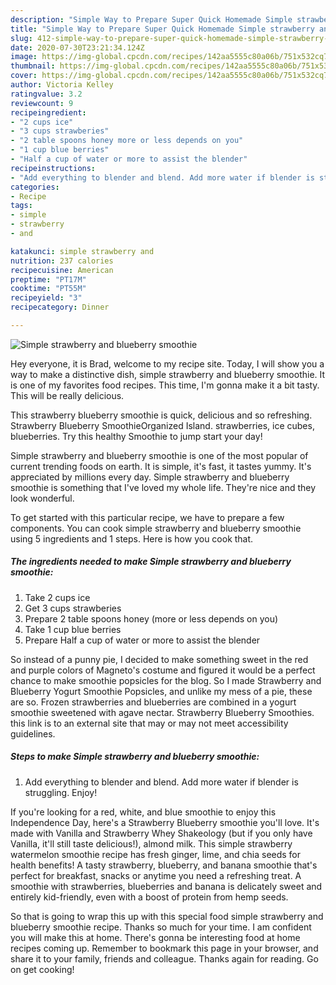 ```yaml
---
description: "Simple Way to Prepare Super Quick Homemade Simple strawberry and blueberry smoothie"
title: "Simple Way to Prepare Super Quick Homemade Simple strawberry and blueberry smoothie"
slug: 412-simple-way-to-prepare-super-quick-homemade-simple-strawberry-and-blueberry-smoothie
date: 2020-07-30T23:21:34.124Z
image: https://img-global.cpcdn.com/recipes/142aa5555c80a06b/751x532cq70/simple-strawberry-and-blueberry-smoothie-recipe-main-photo.jpg
thumbnail: https://img-global.cpcdn.com/recipes/142aa5555c80a06b/751x532cq70/simple-strawberry-and-blueberry-smoothie-recipe-main-photo.jpg
cover: https://img-global.cpcdn.com/recipes/142aa5555c80a06b/751x532cq70/simple-strawberry-and-blueberry-smoothie-recipe-main-photo.jpg
author: Victoria Kelley
ratingvalue: 3.2
reviewcount: 9
recipeingredient:
- "2 cups ice"
- "3 cups strawberies"
- "2 table spoons honey more or less depends on you"
- "1 cup blue berries"
- "Half a cup of water or more to assist the blender"
recipeinstructions:
- "Add everything to blender and blend. Add more water if blender is struggling. Enjoy!"
categories:
- Recipe
tags:
- simple
- strawberry
- and

katakunci: simple strawberry and 
nutrition: 237 calories
recipecuisine: American
preptime: "PT17M"
cooktime: "PT55M"
recipeyield: "3"
recipecategory: Dinner

---
```



![Simple strawberry and blueberry smoothie](https://img-global.cpcdn.com/recipes/142aa5555c80a06b/751x532cq70/simple-strawberry-and-blueberry-smoothie-recipe-main-photo.jpg)

Hey everyone, it is Brad, welcome to my recipe site. Today, I will show you a way to make a distinctive dish, simple strawberry and blueberry smoothie. It is one of my favorites food recipes. This time, I'm gonna make it a bit tasty. This will be really delicious.

This strawberry blueberry smoothie is quick, delicious and so refreshing. Strawberry Blueberry SmoothieOrganized Island. strawberries, ice cubes, blueberries. Try this healthy Smoothie to jump start your day!

Simple strawberry and blueberry smoothie is one of the most popular of current trending foods on earth. It is simple, it's fast, it tastes yummy. It's appreciated by millions every day. Simple strawberry and blueberry smoothie is something that I've loved my whole life. They're nice and they look wonderful.


To get started with this particular recipe, we have to prepare a few components. You can cook simple strawberry and blueberry smoothie using 5 ingredients and 1 steps. Here is how you cook that.

<!--inarticleads1-->

##### The ingredients needed to make Simple strawberry and blueberry smoothie:

1. Take 2 cups ice
1. Get 3 cups strawberies
1. Prepare 2 table spoons honey (more or less depends on you)
1. Take 1 cup blue berries
1. Prepare Half a cup of water or more to assist the blender


So instead of a punny pie, I decided to make something sweet in the red and purple colors of Magneto&#39;s costume and figured it would be a perfect chance to make smoothie popsicles for the blog. So I made Strawberry and Blueberry Yogurt Smoothie Popsicles, and unlike my mess of a pie, these are so. Frozen strawberries and blueberries are combined in a yogurt smoothie sweetened with agave nectar. Strawberry Blueberry Smoothies. this link is to an external site that may or may not meet accessibility guidelines. 

<!--inarticleads2-->

##### Steps to make Simple strawberry and blueberry smoothie:

1. Add everything to blender and blend. Add more water if blender is struggling. Enjoy!


If you&#39;re looking for a red, white, and blue smoothie to enjoy this Independence Day, here&#39;s a Strawberry Blueberry smoothie you&#39;ll love. It&#39;s made with Vanilla and Strawberry Whey Shakeology (but if you only have Vanilla, it&#39;ll still taste delicious!), almond milk. This simple strawberry watermelon smoothie recipe has fresh ginger, lime, and chia seeds for health benefits! A tasty strawberry, blueberry, and banana smoothie that&#39;s perfect for breakfast, snacks or anytime you need a refreshing treat. A smoothie with strawberries, blueberries and banana is delicately sweet and entirely kid-friendly, even with a boost of protein from hemp seeds. 

So that is going to wrap this up with this special food simple strawberry and blueberry smoothie recipe. Thanks so much for your time. I am confident you will make this at home. There's gonna be interesting food at home recipes coming up. Remember to bookmark this page in your browser, and share it to your family, friends and colleague. Thanks again for reading. Go on get cooking!
